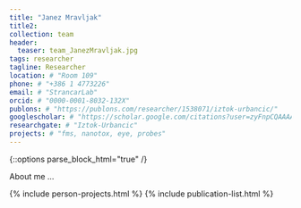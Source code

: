 ```yaml
---
title: "Janez Mravljak"
title2: 
collection: team
header:
  teaser: team_JanezMravljak.jpg
tags: researcher
tagline: Researcher
location: # "Room 109"
phone: # "+386 1 4773226"
email: # "StrancarLab"
orcid: # "0000-0001-8032-132X"
publons: # "https://publons.com/researcher/1538071/iztok-urbancic/"
googlescholar: # "https://scholar.google.com/citations?user=zyFnpCQAAAAJ"
researchgate: # "Iztok-Urbancic"
projects: # "fms, nanotox, eye, probes"
---
```


{::options parse_block_html="true" /}

About me ...


{% include person-projects.html %}
{% include publication-list.html %}